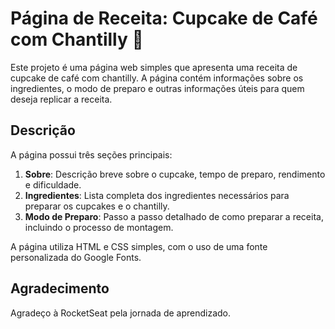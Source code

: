 # Página de Receita: Cupcake de Café com Chantilly 🧁

Este projeto é uma página web simples que apresenta uma receita de cupcake de café com chantilly. 
A página contém informações sobre os ingredientes, o modo de preparo e outras informações úteis para quem deseja replicar a receita.

## Descrição

A página possui três seções principais:

1. **Sobre**: Descrição breve sobre o cupcake, tempo de preparo, rendimento e dificuldade.
2. **Ingredientes**: Lista completa dos ingredientes necessários para preparar os cupcakes e o chantilly.
3. **Modo de Preparo**: Passo a passo detalhado de como preparar a receita, incluindo o processo de montagem.

A página utiliza HTML e CSS simples, com o uso de uma fonte personalizada do Google Fonts.

## Agradecimento
Agradeço à RocketSeat pela jornada de aprendizado. 
